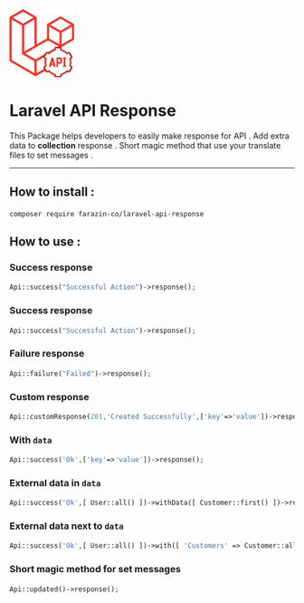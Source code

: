 
<img src="https://raw.githubusercontent.com/faridfr/faridfr/master/200px-laravel-api-response.png" height="120" alt="Laravel API Response package" />
    
# Laravel API Response

This Package helps developers to easily make response for API . Add extra data to **collection** response . Short magic method that use your translate files to set messages .

----


## How to install :
```
composer require farazin-co/laravel-api-response
```


## How to use :

### Success response
```php
Api::success("Successful Action")->response();
```

### Success response
```php
Api::success("Successful Action")->response();
```

### Failure response
```php
Api::failure("Failed")->response();
```

### Custom response
```php
Api::customResponse(201,'Created Successfully',['key'=>'value'])->response();
```

### With `data`
```php
Api::success('Ok',['key'=>'value'])->response();
```

### External data in `data`
```php
Api::success('Ok',[ User::all() ])->withData([ Customer::first() ])->response();
```

### External data next to `data`
```php
Api::success('Ok',[ User::all() ])->with([ 'Customers' => Customer::all() ])->response();
```

### Short magic method for set messages
```php
Api::updated()->response();
```
